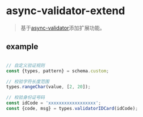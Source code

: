 # async-validator-extend

> 基于[async-validator](https://github.com/yiminghe/async-validator)添加扩展功能。

## example
```js

// 自定义验证规则
const {types, pattern} = schema.custom;

// 校验字符长度范围
types.rangeChar(value, [2, 20]);

// 校验身份证号码
const idCode = 'xxxxxxxxxxxxxxxxxx';
const {code, msg} = types.validatorIDCard(idCode);

```